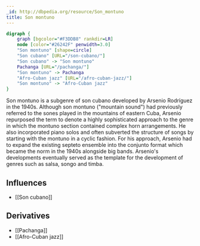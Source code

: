 ```yaml
---
_id: http://dbpedia.org/resource/Son_montuno
title: Son montuno
---
```


```dot
digraph {
	graph [bgcolor="#F3DDB8" rankdir=LR]
	node [color="#26242F" penwidth=3.0]
	"Son montuno" [shape=circle]
	"Son cubano" [URL="/son-cubano/"]
	"Son cubano" -> "Son montuno"
	Pachanga [URL="/pachanga/"]
	"Son montuno" -> Pachanga
	"Afro-Cuban jazz" [URL="/afro-cuban-jazz/"]
	"Son montuno" -> "Afro-Cuban jazz"
}
```

Son montuno is a subgenre of son cubano developed by Arsenio Rodríguez in the 1940s. Although son montuno ("mountain sound") had previously referred to the sones played in the mountains of eastern Cuba, Arsenio repurposed the term to denote a highly sophisticated approach to the genre in which the montuno section contained complex horn arrangements. He also incorporated piano solos and often subverted the structure of songs by starting with the montuno in a cyclic fashion. For his approach, Arsenio had to expand the existing septeto ensemble into the conjunto format which became the norm in the 1940s alongside big bands. Arsenio's developments eventually served as the template for the development of genres such as salsa, songo and timba.

## Influences

- [[Son cubano]]

## Derivatives

- [[Pachanga]]
- [[Afro-Cuban jazz]]
